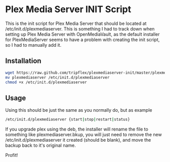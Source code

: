 # Plex Media Server INIT Script

This is the init script for Plex Media Server that should be located at /etc/init.d/plexmediaserver.   This is something I had to track down when setting up Plex Media Server with OpenMediaVault, as the default installer for PlexMediaServer seems to have a problem with creating the init script, so I had to manually add it.

## Installation
``` bash
wget https://raw.github.com/tripflex/plexmediaserver-init/master/plexmediaserver
mv plexmediaserver /etc/init.d/plexmediaserver
chmod +x /etc/init.d/plexmediaserver
```

## Usage
Using this should be just the same as you normally do, but as example

``` bash
/etc/init.d/plexmediaserver {start|stop|restart|status}
```

If you upgrade plex using the deb, the installer will rename the file to something like plexmediaserver.bkup, you will just need to remove the new /etc/init.d/plexmediaserver it created (should be blank), and move the backup back to it's original name.

Profit!
